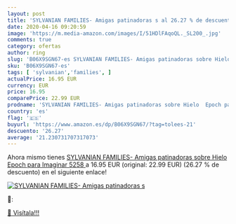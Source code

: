 ```yaml
---
layout: post
title: 'SYLVANIAN FAMILIES- Amigas patinadoras s al 26.27 % de descuento'
date: 2020-04-16 09:20:59
image: 'https://m.media-amazon.com/images/I/51HDlFAqoQL._SL200_.jpg'
comments: true
category: ofertas
author: ring
slug: 'B06X9SGN67-es SYLVANIAN FAMILIES- Amigas patinadoras sobre Hielo Epoch...'
sku: 'B06X9SGN67-es'
tags: [ 'sylvanian','families', ]
actualPrice: 16.95 EUR
currency: EUR
price: 16.95
comparePrice: 22.99 EUR
prodname: 'SYLVANIAN FAMILIES- Amigas patinadoras sobre Hielo  Epoch para Imaginar 5258 '
country: 'es'
flag: '🇪🇸'
buyurl: 'https://www.amazon.es/dp/B06X9SGN67/?tag=tolees-21'
descuento: '26.27'
average: '21.230731707317073'
---
```


Ahora mismo tienes [SYLVANIAN FAMILIES- Amigas patinadoras sobre Hielo  Epoch para Imaginar 5258 ](https://www.amazon.es/dp/B06X9SGN67/?tag=tolees-21) a 16.95 EUR (original: 22.99 EUR) (26.27 %  de descuento) en el siguiente enlace!

[![SYLVANIAN FAMILIES- Amigas patinadoras s](https://m.media-amazon.com/images/I/51HDlFAqoQL._SL200_.jpg)](https://www.amazon.es/dp/B06X9SGN67/?tag=tolees-21)

🔎:


[🛒 Visítala!!!](https://www.amazon.es/dp/B06X9SGN67/?tag=tolees-21)
